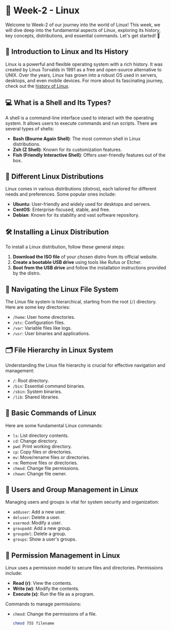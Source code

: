 # 🐧 Week-2 - Linux

Welcome to Week-2 of our journey into the world of Linux! This week, we will dive deep into the fundamental aspects of Linux, exploring its history, key concepts, distributions, and essential commands. Let's get started! 🚀

## 📜 Introduction to Linux and Its History

Linux is a powerful and flexible operating system with a rich history. It was created by Linus Torvalds in 1991 as a free and open-source alternative to UNIX. Over the years, Linux has grown into a robust OS used in servers, desktops, and even mobile devices. For more about its fascinating journey, check out the [history of Linux](https://en.wikipedia.org/wiki/History_of_Linux).

## 💻 What is a Shell and Its Types?

A shell is a command-line interface used to interact with the operating system. It allows users to execute commands and run scripts. There are several types of shells:

- **Bash (Bourne Again Shell)**: The most common shell in Linux distributions.
- **Zsh (Z Shell)**: Known for its customization features.
- **Fish (Friendly Interactive Shell)**: Offers user-friendly features out of the box.

## 🐧 Different Linux Distributions

Linux comes in various distributions (distros), each tailored for different needs and preferences. Some popular ones include:

- **Ubuntu**: User-friendly and widely used for desktops and servers.
- **CentOS**: Enterprise-focused, stable, and free.
- **Debian**: Known for its stability and vast software repository.

## 🛠️ Installing a Linux Distribution

To install a Linux distribution, follow these general steps:

1. **Download the ISO file** of your chosen distro from its official website.
2. **Create a bootable USB drive** using tools like Rufus or Etcher.
3. **Boot from the USB drive** and follow the installation instructions provided by the distro.

## 📂 Navigating the Linux File System

The Linux file system is hierarchical, starting from the root (`/`) directory. Here are some key directories:

- `/home`: User home directories.
- `/etc`: Configuration files.
- `/var`: Variable files like logs.
- `/usr`: User binaries and applications.

## 🗂️ File Hierarchy in Linux System

Understanding the Linux file hierarchy is crucial for effective navigation and management:

- `/`: Root directory.
- `/bin`: Essential command binaries.
- `/sbin`: System binaries.
- `/lib`: Shared libraries.

## 📝 Basic Commands of Linux

Here are some fundamental Linux commands:

- `ls`: List directory contents.
- `cd`: Change directory.
- `pwd`: Print working directory.
- `cp`: Copy files or directories.
- `mv`: Move/rename files or directories.
- `rm`: Remove files or directories.
- `chmod`: Change file permissions.
- `chown`: Change file owner.

## 👥 Users and Group Management in Linux

Managing users and groups is vital for system security and organization:

- `adduser`: Add a new user.
- `deluser`: Delete a user.
- `usermod`: Modify a user.
- `groupadd`: Add a new group.
- `groupdel`: Delete a group.
- `groups`: Show a user's groups.

## 🔐 Permission Management in Linux

Linux uses a permission model to secure files and directories. Permissions include:

- **Read (r)**: View the contents.
- **Write (w)**: Modify the contents.
- **Execute (x)**: Run the file as a program.

Commands to manage permissions:

- `chmod`: Change the permissions of a file.
  ```sh
  chmod 755 filename

